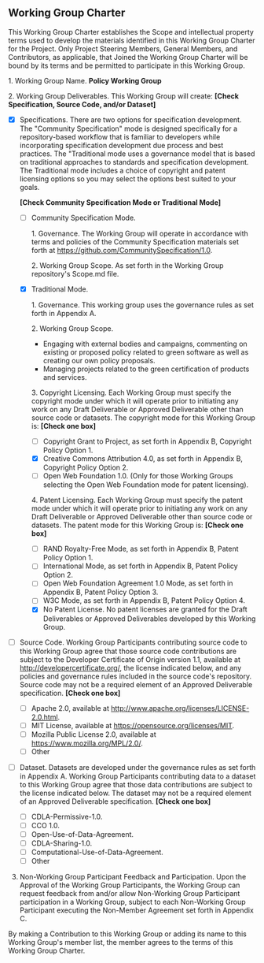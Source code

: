## Working Group Charter 

This Working Group Charter establishes the Scope and intellectual property terms used to develop the materials identified in this Working Group Charter for the Project. Only Project Steering Members, General Members, and Contributors, as applicable, that Joined the Working Group Charter will be bound by its terms and be permitted to participate in this Working Group. 

1\. Working Group Name. **Policy Working Group**

2\. Working Group Deliverables. This Working Group will create: **[Check Specification, Source Code, and/or Dataset]**

- [x] Specifications. There are two options for specification development. The "Community Specification" mode is designed specifically for a repository-based workflow that is familiar to developers while incorporating specification development due process and best practices. The "Traditional mode uses a governance model that is based on traditional approaches to standards and specification development. The Traditional mode includes a choice of copyright and patent licensing options so you may select the options best suited to your goals. 

  **[Check Community Specification Mode or Traditional Mode]**

  - [ ] Community Specification Mode. 

    1\. Governance. The Working Group will operate in accordance with terms and policies of the Community Specification materials set forth at https://github.com/CommunitySpecification/1.0. 

    2\. Working Group Scope. As set forth in the Working Group repository's Scope.md file. 

  - [x] Traditional Mode. 

    1\. Governance. This working group uses the governance rules as set forth in Appendix A. 

    2\. Working Group Scope. 
    
    - Engaging with external bodies and campaigns, commenting on existing or proposed policy related to green software as well as creating our own policy proposals.
    - Managing projects related to the green certification of products and services.

    3\. Copyright Licensing. Each Working Group must specify the copyright mode under which it will operate prior to initiating any work on any Draft Deliverable or Approved Deliverable other than source code or datasets. The copyright mode for this Working Group is: **[Check one box]**

    - [ ] Copyright Grant to Project, as set forth in Appendix B, Copyright Policy Option 1. 
    - [x] Creative Commons Attribution 4.0, as set forth in Appendix B, Copyright Policy Option 2. 
    - [ ] Open Web Foundation 1.0. (Only for those Working Groups selecting the Open Web Foundation mode for patent licensing). 

    4\. Patent Licensing. Each Working Group must specify the patent mode under which it will operate prior to initiating any work on any Draft Deliverable or Approved Deliverable other than source code or datasets. The patent mode for this Working Group is: **[Check one box]**

    - [ ] RAND Royalty-Free Mode, as set forth in Appendix B, Patent Policy Option 1. 
    - [ ] International Mode, as set forth in Appendix B, Patent Policy Option 2. 
    - [ ] Open Web Foundation Agreement 1.0 Mode, as set forth in Appendix B, Patent Policy Option 3. 
    - [ ] W3C Mode, as set forth in Appendix B, Patent Policy Option 4. 
    - [x] No Patent License. No patent licenses are granted for the Draft Deliverables or Approved Deliverables developed by this Working Group. 

- [ ] Source Code. Working Group Participants contributing source code to this Working Group agree that those source code contributions are subject to the Developer Certificate of Origin version 1.1, available at http://developercertificate.org/, the license indicated below, and any policies and governance rules included in the source code's repository. Source code may not be a required element of an Approved Deliverable specification. **[Check one box]**

    - [ ] Apache 2.0, available at http://www.apache.org/licenses/LICENSE-2.0.html. 
    - [ ] MIT License, available at https://opensource.org/licenses/MIT. 
    - [ ] Mozilla Public License 2.0, available at https://www.mozilla.org/MPL/2.0/. 
    - [ ] Other 

- [ ] Dataset. Datasets are developed under the governance rules as set forth in Appendix A. Working Group Participants contributing data to a dataset to this Working Group agree that those data contributions are subject to the license indicated below. The dataset may not be a required element of an Approved Deliverable specification. **[Check one box]**

    - [ ] CDLA-Permissive-1.0. 
    - [ ] CCO 1.0. 
    - [ ] Open-Use-of-Data-Agreement. 
    - [ ] CDLA-Sharing-1.0. 
    - [ ] Computational-Use-of-Data-Agreement. 
    - [ ] Other 

3. Non-Working Group Participant Feedback and Participation. Upon the Approval of the Working Group Participants, the Working Group can request feedback from and/or allow Non-Working Group Participant participation in a Working Group, subject to each Non-Working Group Participant executing the Non-Member Agreement set forth in Appendix C. 

By making a Contribution to this Working Group or adding its name to this Working Group's member list, the member agrees to the terms of this Working Group Charter. 